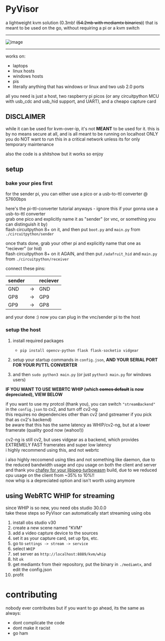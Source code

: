 # PyVisor
a lightweight kvm solution (0.3mb! ~~(54.2mb with mediamtx binaries)~~) that is meant to be used on the go, without requiring a pi or a kvm switch
***
![image](https://github.com/whatotter/pyvisor/assets/42103041/2f20c7ed-3a89-4081-abec-554d93af08d8)

***
works on:
- laptops
- linux hosts
- windows hosts
- pis
- literally anything that has windows or linux and two usb 2.0 ports

all you need is just a host, two raspberry pi picos (or any circuitpython MCU with usb_cdc and usb_hid support, and UART), and a cheapo capture card

## DISCLAIMER
while it can be used for kvm-over-ip, it's not **MEANT** to be used for it. this is by no means secure at all, and is all meant to be running on localhost ONLY  
you do NOT want to run this in a critical network unless its for only temporary maintenance

also the code is a shitshow but it works so enjoy

## setup
### bake your pies first

for the sender pi, you can either use a pico or a usb-to-ttl converter @ 57600bps  

here's the pi-ttl-converter tutorial anyways - ignore this if your gonna use a usb-to-ttl converter  
grab one pico and explicitly name it as "sender" (or vnc, or something you can distinguish it by)  
flash circuitpython 8+ on it, and then put `boot.py` and `main.py` from `./circuitpython/sender`

once thats done, grab your other pi and explicitly name that one as "reciever" (or hid)  
flash circuitpython 8+ on it AGAIN, and then put `/adafruit_hid` and `main.py` from `./circuitpython/receiver`

connect these pins:

| sender |    | reciever |  
|--------| -- |----------|
| GND    | -> | GND      |  
| GP8    | -> | GP9      |
| GP9    | -> | GP8      |

and your done :) now you can plug in the vnc/sender pi to the host


### setup the host
1. install required packages
    - ```pip install opencv-python flask flask-socketio vidgear```

2. setup your startup commands in `config.json`, **AND YOUR SERIAL PORT FOR YOUR PI/TTL CONVERTER**

3. and then `sudo python3 main.py` (or just `python3 main.py` for windows users)  

**IF YOU WANT TO USE WEBRTC WHIP (which ~~comes default~~ is now depreciated), VIEW BELOW** 

if you want to use my protcol (thank you), you can switch `"streamBackend"` in the `config.json` to cv2, and turn off cv2-ng  
this requires no dependencies other than cv2 (and gstreamer if you pick that as cv2's backend)  
be aware that this has the same latency as WHIP/cv2-ng, but at a lower framerate (quality good now (wahoo!))

cv2-ng is still cv2, but uses vidgear as a backend, which provides EXTREMELY FAST framerates and super low latency  
i highly recommend using this, and not webrtc

i also highly reccomend using tiles and not something like daemon, due to the reduced bandwidth usage and cpu usage on both the client and server  
and thank you [chafey for your libjpeg-turbowasm](https://github.com/chafey/libjpeg-turbojs) build, due to we reduced cpu usage on the client from ~35% to 10%!!  
now whip is a depreciated option and isn't worth using anymore

## using WebRTC WHIP for streaming
since WHIP is so new, you need obs studio 30.0.0  
take these steps so PyVisor can automatically start streaming using obs  

1. install obs studio v30
2. create a new scene named "KVM"
3. add a video capture device to the sources
4. set it as your capture card, set up fps, etc.
5. go to `settings -> stream -> service`
6. select `WHIP`
7. set server as `http://localhost:8889/kvm/whip`
8. hit `ok`
9. get mediamtx from their repository, put the binary in `./mediamtx`, and edit the config.json
10. profit

# contributing
nobody ever contributes but if you want to go ahead, its the same as always:
- dont complicate the code
- dont make it racist
- go ham
